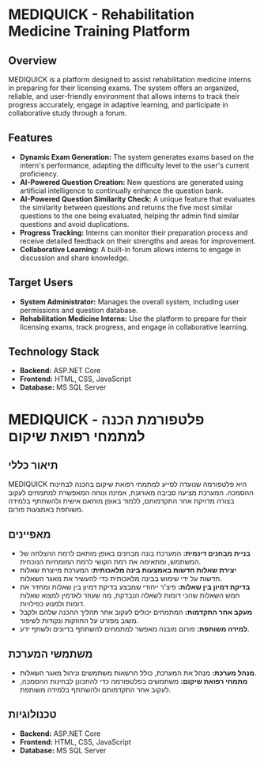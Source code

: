 # MEDIQUICK - Rehabilitation Medicine Training Platform

## Overview
MEDIQUICK is a platform designed to assist rehabilitation medicine interns in preparing for their licensing exams. The system offers an organized, reliable, and user-friendly environment that allows interns to track their progress accurately, engage in adaptive learning, and participate in collaborative study through a forum.

## Features
- **Dynamic Exam Generation:** The system generates exams based on the intern's performance, adapting the difficulty level to the user's current proficiency.
- **AI-Powered Question Creation:** New questions are generated using artificial intelligence to continually enhance the question bank.
- **AI-Powered Question Similarity Check:** A unique feature that evaluates the similarity between questions and returns the five most similar questions to the one being evaluated, helping thr admin find similar questions and avoid duplications.
- **Progress Tracking:** Interns can monitor their preparation process and receive detailed feedback on their strengths and areas for improvement.
- **Collaborative Learning:** A built-in forum allows interns to engage in discussion and share knowledge.

## Target Users
- **System Administrator:** Manages the overall system, including user permissions and question database.
- **Rehabilitation Medicine Interns:** Use the platform to prepare for their licensing exams, track progress, and engage in collaborative learning.

## Technology Stack
- **Backend:** ASP.NET Core
- **Frontend:** HTML, CSS, JavaScript
- **Database:** MS SQL Server




# MEDIQUICK - פלטפורמת הכנה למתמחי רפואת שיקום

## תיאור כללי
MEDIQUICK היא פלטפורמה שנועדה לסייע למתמחי רפואת שיקום בהכנה לבחינות ההסמכה. המערכת מציעה סביבה מאורגנת, אמינה ונוחה המאפשרת למתמחים לעקוב בצורה מדויקת אחר התקדמותם, ללמוד באופן מותאם אישית ולהשתתף בלמידה משותפת באמצעות פורום.

## מאפיינים
- **בניית מבחנים דינמית:** המערכת בונה מבחנים באופן מותאם לרמת ההצלחה של המשתמש, ומתאימה את רמת הקושי לרמת המומחיות הנוכחית.
- **יצירת שאלות חדשות באמצעות בינה מלאכותית:** המערכת מייצרת שאלות חדשות על ידי שימוש בבינה מלאכותית כדי להעשיר את מאגר השאלות.
- **בדיקת דמיון בין שאלות:** פיצ'ר ייחודי שמבצע בדיקת דמיון בין שאלות ומחזיר את חמש השאלות שהכי דומות לשאלה הנבדקת, מה שעוזר לאדמין למצוא שאלות דומות ולמנוע כפילויות.
- **מעקב אחר התקדמות:** המתמחים יכולים לעקוב אחר תהליך ההכנה שלהם ולקבל משוב מפורט על החוזקות ונקודות לשיפור.
- **למידה משותפת:** פורום מובנה מאפשר למתמחים להשתתף בדיונים ולשתף ידע.

## משתמשי המערכת
- **מנהל מערכת:** מנהל את המערכת, כולל הרשאות משתמשים וניהול מאגר השאלות.
- **מתמחי רפואת שיקום:** משתמשים בפלטפורמה כדי להתכונן לבחינות ההסמכה, לעקוב אחר התקדמותם ולהשתתף בלמידה משותפת.

## טכנולוגיות
- **Backend:** ASP.NET Core
- **Frontend:** HTML, CSS, JavaScript
- **Database:** MS SQL Server
